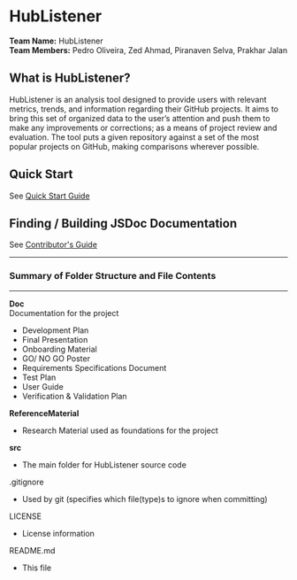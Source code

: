 HubListener
=========================================
**Team Name:**  HubListener<br />
**Team Members:** Pedro Oliveira, Zed Ahmad, Piranaven Selva, Prakhar Jalan<br />


## What is HubListener? 
HubListener is an analysis tool designed to provide users with relevant metrics, trends, and information regarding their GitHub projects. It aims to bring this set of organized data to the user’s attention and push them to make any improvements or corrections; as a means of project review and evaluation. The tool puts a given repository against a set of the most popular projects on GitHub, making comparisons wherever possible. 


## Quick Start 
See [Quick Start Guide](https://github.com/pjmc-oliveira/HubListener/wiki/Quick-Start)


## Finding / Building JSDoc Documentation
See [Contributor's Guide](https://github.com/pjmc-oliveira/HubListener/wiki/Contributor%27s-Guide#jsdoc)


-------------------------------------------------
### Summary of Folder Structure and File Contents 
-------------------------------------------------

**Doc** <br />
Documentation for the project
- Development Plan
- Final Presentation
- Onboarding Material
- GO/ NO GO Poster
- Requirements Specifications Document
- Test Plan
- User Guide 
- Verification & Validation Plan
  
**ReferenceMaterial** 
  - Research Material used as foundations for the project

**src**
  - The main folder for HubListener source code
  
.gitignore
  - Used by git (specifies which file(type)s to ignore when committing)  

LICENSE
  - License information
  
README.md
  - This file
